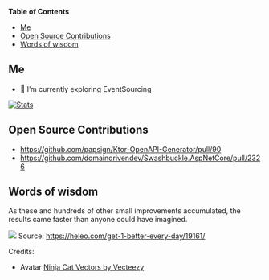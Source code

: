 <!-- START doctoc generated TOC please keep comment here to allow auto update -->
<!-- DON'T EDIT THIS SECTION, INSTEAD RE-RUN doctoc TO UPDATE -->
**Table of Contents**

- [Me](#me)
- [Open Source Contributions](#open-source-contributions)
- [Words of wisdom](#words-of-wisdom)

<!-- END doctoc generated TOC please keep comment here to allow auto update -->

## Me


- 🌱 I’m currently exploring EventSourcing

[![Stats](https://github-readme-stats.vercel.app/api?username=pixellos&show_icons=true)](https://github.com/anuraghazra/github-readme-stats)

## Open Source Contributions 
- https://github.com/papsign/Ktor-OpenAPI-Generator/pull/90
- https://github.com/domaindrivendev/Swashbuckle.AspNetCore/pull/2326

## Words of wisdom

As these and hundreds of other small improvements accumulated, the results came faster than anyone could have imagined.

![](https://cdn.heleo.com/wp-content/uploads/06205750/Screen-Shot-2018-09-28-at-2.54.53-PM-940x1024.png)
Source: https://heleo.com/get-1-better-every-day/19161/

Credits: 
- Avatar <a href="https://www.vecteezy.com/free-vector/ninja-cat">Ninja Cat Vectors by Vecteezy</a>
